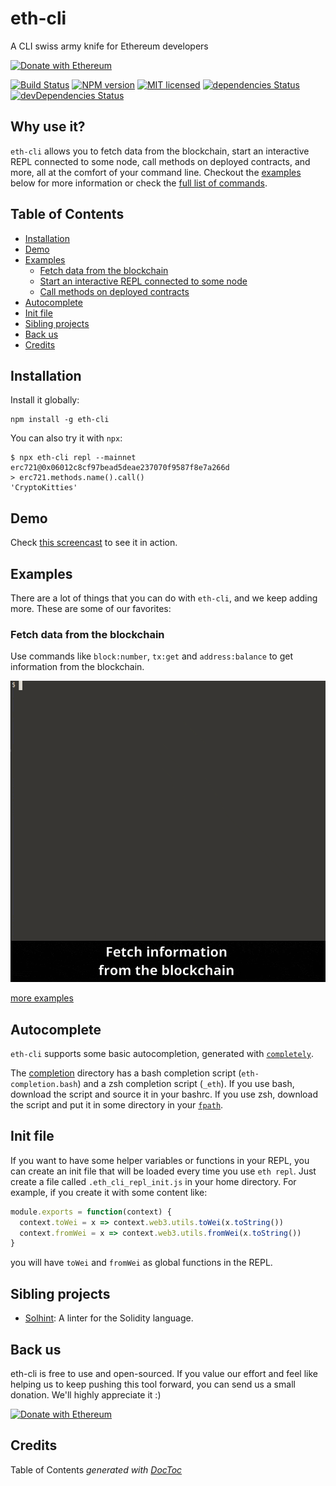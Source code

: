# eth-cli

A CLI swiss army knife for Ethereum developers

[![Donate with Ethereum](https://en.cryptobadges.io/badge/micro/0xe8cdf02efd8ab0a490d7b2cb13553389c9bc932e)](https://en.cryptobadges.io/donate/0xe8cdf02efd8ab0a490d7b2cb13553389c9bc932e)

[![Build Status](https://travis-ci.org/protofire/eth-cli.svg?branch=master)](https://travis-ci.org/protofire/eth-cli)
[![NPM version](https://badge.fury.io/js/eth-cli.svg)](https://npmjs.org/package/eth-cli)
[![MIT licensed](https://img.shields.io/badge/license-MIT-blue.svg)](https://raw.githubusercontent.com/protofire/eth-cli/master/LICENSE)
[![dependencies Status](https://david-dm.org/protofire/eth-cli/status.svg)](https://david-dm.org/protofire/eth-cli)
[![devDependencies Status](https://david-dm.org/protofire/eth-cli/dev-status.svg)](https://david-dm.org/protofire/eth-cli?type=dev)

## Why use it?

`eth-cli` allows you to fetch data from the blockchain, start an interactive REPL connected to some node, call methods on deployed contracts, and more, all at the comfort of your command line. Checkout the [examples](#examples) below for more information or check the [full list of commands](docs/COMMANDS.md).

<!-- START doctoc generated TOC please keep comment here to allow auto update -->
<!-- DON'T EDIT THIS SECTION, INSTEAD RE-RUN doctoc TO UPDATE -->
## Table of Contents

- [Installation](#installation)
- [Demo](#demo)
- [Examples](#examples)
  - [Fetch data from the blockchain](#fetch-data-from-the-blockchain)
  - [Start an interactive REPL connected to some node](#start-an-interactive-repl-connected-to-some-node)
  - [Call methods on deployed contracts](#call-methods-on-deployed-contracts)
- [Autocomplete](#autocomplete)
- [Init file](#init-file)
- [Sibling projects](#sibling-projects)
- [Back us](#back-us)
- [Credits](#credits)

<!-- END doctoc generated TOC please keep comment here to allow auto update -->

## Installation

Install it globally:

```shell
npm install -g eth-cli
```

You can also try it with `npx`:

```
$ npx eth-cli repl --mainnet erc721@0x06012c8cf97bead5deae237070f9587f8e7a266d
> erc721.methods.name().call()
'CryptoKitties'
```

## Demo

Check [this screencast](https://www.youtube.com/watch?v=7tEUtg9DKTo) to see it in action.

## Examples

There are a lot of things that you can do with `eth-cli`, and we keep adding more. These are some of our favorites:

### Fetch data from the blockchain

Use commands like `block:number`, `tx:get` and `address:balance` to get information from the blockchain.

![Fetch data from the blockchain](img/fetching-data.gif)


[more examples](/example.md)

## Autocomplete

`eth-cli` supports some basic autocompletion, generated with [`completely`](https://github.com/fvictorio/completely).

The [completion](completion) directory has a bash completion script (`eth-completion.bash`) and a zsh completion script
(`_eth`). If you use bash, download the script and source it in your bashrc. If you use zsh, download the script and put
it in some directory in your [`fpath`](https://unix.stackexchange.com/questions/33255/how-to-define-and-load-your-own-shell-function-in-zsh).

## Init file

If you want to have some helper variables or functions in your REPL, you can create an init file that will be loaded
every time you use `eth repl`. Just create a file called `.eth_cli_repl_init.js` in your home directory. For example, if
you create it with some content like:

```js
module.exports = function(context) {
  context.toWei = x => context.web3.utils.toWei(x.toString())
  context.fromWei = x => context.web3.utils.fromWei(x.toString())
}
```

you will have `toWei` and `fromWei` as global functions in the REPL.


## Sibling projects

- [Solhint](https://github.com/protofire/solhint): A linter for the Solidity language.

## Back us

eth-cli is free to use and open-sourced. If you value our effort and feel like helping us to keep pushing this tool forward, you can send us a small donation. We'll highly appreciate it :)

[![Donate with Ethereum](https://en.cryptobadges.io/badge/micro/0xe8cdf02efd8ab0a490d7b2cb13553389c9bc932e)](https://en.cryptobadges.io/donate/0xe8cdf02efd8ab0a490d7b2cb13553389c9bc932e)

## Credits

Table of Contents *generated with [DocToc](https://github.com/thlorenz/doctoc)*
